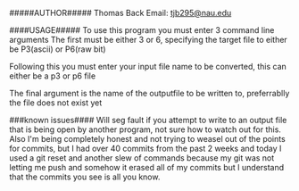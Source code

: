 #####AUTHOR#####
Thomas Back
Email: tjb295@nau.edu

####USAGE#####
To use this program you must enter 3 command line arguments
The first must be either 3 or 6, specifying the target file to either be P3(ascii) or P6(raw bit)

Following this you must enter your input file name to be converted, this can either be a p3 or p6 file

The final argument is the name of the outputfile to be written to, preferrablly the file does not exist yet

###known issues####
Will seg fault if you attempt to write to an output file that is being open by another program, not sure how to watch out for this.
Also I'm being completely honest and not trying to weasel out of the points for commits, but I had over 40 commits from the past 2 weeks
and today I used a git reset and another slew of commands because my git was not letting me push and somehow it erased all of my commits
but I understand that the commits you see is all you know.